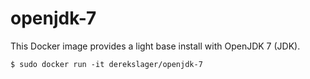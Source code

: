 # openjdk-7

This Docker image provides a light base install with OpenJDK 7 (JDK).

    $ sudo docker run -it derekslager/openjdk-7
